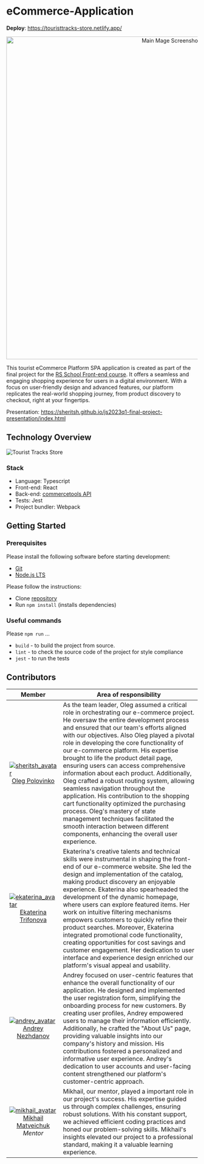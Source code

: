 # eCommerce-Application

**Deploy**: https://touristtracks-store.netlify.app/  

<center><img src="./src/assets/images/main.png" alt="Main Mage Screenshot" width="850"></center>

This tourist eCommerce Platform SPA application is created as part of the final project for the [RS School Front-end course](https://rs.school/js/).
It offers a seamless and engaging shopping experience for users in a digital environment. With a focus on user-friendly design and advanced features, our platform replicates the real-world shopping journey, from product discovery to checkout, right at your fingertips.

Presentation: https://sheritsh.github.io/js2023q1-final-project-presentation/index.html

## Technology Overview

![Tourist Tracks Store](https://github-readme-tech-stack.vercel.app/api/cards?title=Tourist+Tracks+Store&align=center&lineCount=1&theme=github&width=800&line1=react%2Creact%2C00ecff%3Bredux%2Credux%2Cf34e1e%3Bwebpack%2Cwebpack%2C595959%3Btypescript%2Ctypescript%2C008dff%3Bprettier%2Cprettier%2Cffd200%3Beslint%2Ceslint%2Cff7200%3B)

### Stack

- Language: Typescript
- Front-end: React
- Back-end: [commercetools API](https://commercetools.com/)
- Tests: Jest
- Project bundler: Webpack

## Getting Started

### Prerequisites

Please install the following software before starting development:

- [Git](https://git-scm.com/downloads)
- [Node.js LTS](https://nodejs.org/en/download/)

Please follow the instructions:

- Clone [repository](https://github.com/sheritsh/eCommerce-Application)
- Run `npm install` (installs dependencies)

### Useful commands

Please `npm run` ...

- `build` - to build the project from source.
- `lint` - to check the source code of the project for style compliance
- `jest` - to run the tests

## Contributors

|                       <center> Member </center>                             |              Area of ​​responsibility         |
|-----------------------------------------------------------------------------|--------------------------------------------|
| [![sheritsh_avatar](./src/assets/images/team/oleg.jpg)](https://github.com/sheritsh)<br /> <center>[Oleg Polovinko](https://github.com/sheritsh)</center> | As the team leader, Oleg assumed a critical role in orchestrating our e-commerce project. He oversaw the entire development process and ensured that our team's efforts aligned with our objectives. Also Oleg played a pivotal role in developing the core functionality of our e-commerce platform. His expertise brought to life the product detail page, ensuring users can access comprehensive information about each product. Additionally, Oleg crafted a robust routing system, allowing seamless navigation throughout the application. His contribution to the shopping cart functionality optimized the purchasing process. Oleg's mastery of state management techniques facilitated the smooth interaction between different components, enhancing the overall user experience. |
| [![ekaterina_avatar](./src/assets/images/team/kate.jpg)](https://github.com/ekatrif)<br /> <center>[Ekaterina Trifonova](https://github.com/ekatrif)</center>| Ekaterina's creative talents and technical skills were instrumental in shaping the front-end of our e-commerce website. She led the design and implementation of the catalog, making product discovery an enjoyable experience. Ekaterina also spearheaded the development of the dynamic homepage, where users can explore featured items. Her work on intuitive filtering mechanisms empowers customers to quickly refine their product searches. Moreover, Ekaterina integrated promotional code functionality, creating opportunities for cost savings and customer engagement. Her dedication to user interface and experience design enriched our platform's visual appeal and usability. |
| [![andrey_avatar](./src/assets/images/team/andrey.jpg)](https://github.com/montek1o)<br /> <center>[Andrey Nezhdanov](https://github.com/montek1o)</center>| Andrey focused on user-centric features that enhance the overall functionality of our application. He designed and implemented the user registration form, simplifying the onboarding process for new customers. By creating user profiles, Andrey empowered users to manage their information efficiently. Additionally, he crafted the "About Us" page, providing valuable insights into our company's history and mission. His contributions fostered a personalized and informative user experience. Andrey's dedication to user accounts and user-facing content strengthened our platform's customer-centric approach. |
| [![mikhail_avatar](./src/assets/images/team/mentor.jpeg)](https://github.com/MihailMatveichuk)<br /> <center>[Mikhail Matveichuk](https://github.com/MihailMatveichuk)<br>*Mentor*</center>| Mikhail, our mentor, played a important role in our project's success. His expertise guided us through complex challenges, ensuring robust solutions. With his constant support, we achieved efficient coding practices and honed our problem-solving skills. Mikhail's insights elevated our project to a professional standard, making it a valuable learning experience. |
